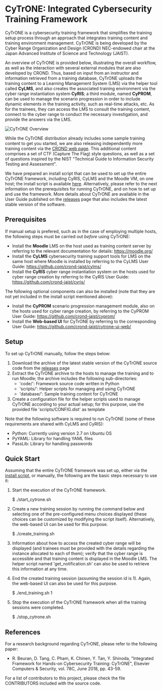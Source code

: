 
# CyTrONE: Integrated Cybersecurity Training Framework

CyTrONE is a cybersecurity training framework that simplifies the
training setup process through an approach that integrates training
content and training environment management. CyTrONE is being
developed by the Cyber Range Organization and Design (CROND)
NEC-endowed chair at the Japan Advanced Institute of Science and
Technology (JAIST).

An overview of CyTrONE is provided below, illustrating the overall
workflow, as well as the interaction with several external modules
that are also developed by CROND. Thus, based on input from an
instructor and information retrieved from a training database, CyTrONE
uploads the training content to a Learning Management System (LMS) via
the helper tool called **CyLMS**, and also creates the associated
training environment via the cyber range instantiation system
**CyRIS**; a third module, named **CyPROM**, can be used to manage the
scenario progression in order to include dynamic elements in the
training activity, such as real-time attacks, etc. As for the
trainees, they can access the LMS to consult the training content,
connect to the cyber range to conduct the necessary investigation, and
provide the answers via the LMS.

![CyTrONE Overview](https://github.com/crond-jaist/cytrone/blob/master/cytrone_overview.png)

While the CyTrONE distribution already includes some sample training
content to get you started, we are also releasing independently more
training content via the [CROND web
page](https://www.jaist.ac.jp/misc/crond/achievements-en.html). This
additional content comprises a set of CTF (Capture The Flag) style
questions, as well as a set of questions inspired by the NIST
"Technical Guide to Information Security Testing and Assessment".

We have prepared an install script that can be used to set up the
entire CyTrONE framework, including CyRIS, CyLMS and the Moodle VM, on
one host; the install script is available
[here](https://gist.github.com/crond-jaist/0f3af8bc31928fc3c03afdbf5c5d3696). Alternatively,
please refer to the next information on the prerequisites for running
CyTrONE, and on how to set up and use the framework. More details about
CyTrONE are available in the User Guide published on the
[releases](https://github.com/crond-jaist/cytrone/releases) page that
also includes the latest stable version of the software.


## Prerequisites

If manual setup is prefered, such as in the case of employing multiple
hosts, the following steps must be carried out _before_ using CyTrONE:
* Install the **Moodle** LMS on the host used as training content
  server by referring to the relevant documentation for details:
  https://moodle.org/
* Install the **CyLMS** cybersecurity training support tools for LMS
  on the same host where Moodle is installed by referring to the CyLMS
  User Guide: https://github.com/crond-jaist/cylms/
* Install the **CyRIS** cyber range instantiation system on the hosts
  used for cyber range creation by referring to the CyRIS User Guide:
  https://github.com/crond-jaist/cyris/

The following optional components can also be installed (note that
they are not yet included in the install script mentioned above):
* Install the **CyPROM** scenario progression management module, also
  on the hosts used for cyber range creation, by referring to the
  CyPROM User Guide: https://github.com/crond-jaist/cyprom/
* Install the **Web-based UI** for CyTrONE by referring to the
  corresponding User Guide:
  https://github.com/crond-jaist/cytrone-ui-web/


## Setup

To set up CyTrONE manually, follow the steps below:
1. Download the archive of the latest stable version of the CyTrONE
source code from the
[releases](https://github.com/crond-jaist/cytrone/releases) page
2. Extract the CyTrONE archive to the hosts to manage the training and
to run Moodle; the archive includes the following sub-directories:
   * 'code/': Framework source code written in Python
   * 'scripts/': Helper scripts for managing and using CyTrONE
   * 'database/': Sample training content for CyTrONE
3. Create a configuration file for the helper scripts used to manage
CyTrONE according to your actual setup; for this purpose, use the
provided file 'scripts/CONFIG.dist' as template

Note that the following software is required to run CyTrONE (some of
these requirements are shared with CyLMS and CyRIS):
* Python: Currently using version 2.7 on Ubuntu OS
* PyYAML: Library for handling YAML files
* PassLib: Library for handling passwords


## Quick Start

Assuming that the entire CyTrONE framework was set up, either via the
[install
script](https://gist.github.com/crond-jaist/0f3af8bc31928fc3c03afdbf5c5d3696),
or manually, the following are the basic steps necessary to use it:

1. Start the execution of the CyTrONE framework.

   $ ./start_cytrone.sh

2. Create a new training session by running the command below and
selecting one of the pre-configured menu choices displayed (these
choices can be customized by modifying the script
itself). Alternatively, the web-based UI can be used for this purpose.

   $ ./create_training.sh

3. Information about how to access the created cyber range will be
displayed (and trainees must be provided with the details regarding
the instance allocated to each of them); verify that the cyber range
is accessible and that training content is displayed in the Moodle
LMS. The helper script named 'get_notification.sh' can also be used to
retrieve this information at any time.

4. End the created training session (assuming the session id is
1). Again, the web-based UI can also be used for this purpose.

   $ ./end_training.sh 1

5. Stop the execution of the CyTrONE framework when all the training
sessions were completed.

   $ ./stop_cytrone.sh


## References

For a research background regarding CyTrONE, please refer to the
following paper:

* R. Beuran, D. Tang, C. Pham, K. Chinen, Y. Tan, Y. Shinoda,
  "Integrated Framework for Hands-on Cybersecurity Training: CyTrONE",
  Elsevier Computers & Security, vol. 78C, June 2018, pp. 43-59.

For a list of contributors to this project, please check the file
CONTRIBUTORS included with the source code.
